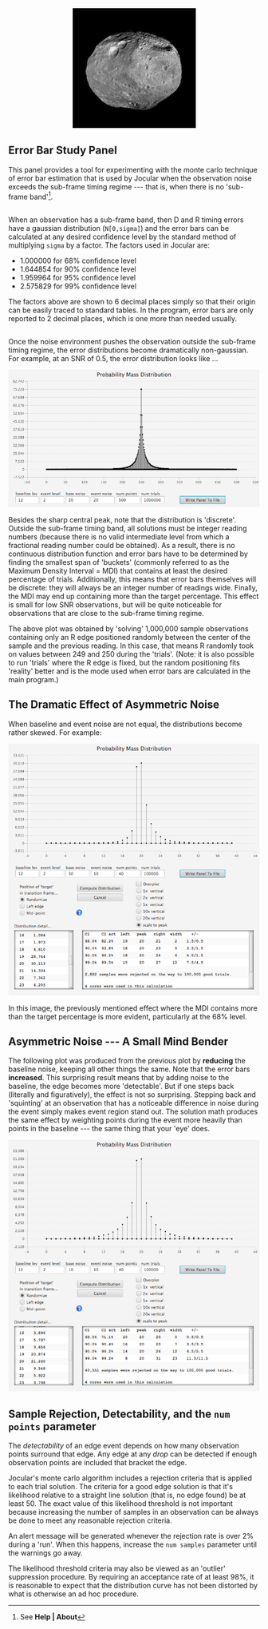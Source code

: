 

<center><img src="Vesta.jpg"></center>

## Error Bar Study Panel

This panel provides a tool for experimenting with the monte carlo technique of error bar estimation that is used by Jocular when the observation noise exceeds the sub-frame timing regime --- that is, when there is no 'sub-frame band'[^1].

[^1]: See **Help | About**

## 

When an observation has a sub-frame band, then D and R timing errors have a gaussian distribution (`N[0,sigma]`) and the error bars can be calculated at any desired confidence level by the standard method of multiplying `sigma` by a factor. The factors used in Jocular are:

* 1.000000 for 68% confidence level
* 1.644854 for 90% confidence level
* 1.959964 for 95% confidence level
* 2.575829 for 99% confidence level

The factors above are shown to 6 decimal places simply so that their origin can be easily traced to standard tables. In the program, error bars are only reported to 2 decimal places, which is one more than needed usually.

## 

Once the noise environment pushes the observation outside the sub-frame timing regime, the error distributions become dramatically non-gaussian.  For example, at an SNR of 0.5, the error distribution looks like ...

<img src="errBarFig01.png">

Besides the sharp central peak, note that the distribution is 'discrete'.  Outside the sub-frame timing band, all solutions must be integer reading numbers (because there is no valid intermediate level from which a fractional reading number could be obtained). As a result, there is no continuous distribution function and error bars have to be determined by finding the smallest span of 'buckets' (commonly referred to as the Maximum Density Interval = MDI) that contains at least the desired percentage of trials. Additionally, this means that error bars themselves will be discrete: they will always be an integer number of readings wide. Finally, the MDI may end up containing more than the target percentage. This effect is small for low SNR observations, but will be quite noticeable for observations that are close to the sub-frame timing regime.

The above plot was obtained by 'solving' 1,000,000 sample observations containing only an R edge positioned randomly between the center of the sample and the previous reading. In this case, that means R randomly took on values between 249 and 250 during the 'trials'. (Note: it is also possible to run 'trials' where the R edge is fixed, but the random positioning fits 'reality' better and is the mode used when error bars are calculated in the main program.)

## The Dramatic Effect of Asymmetric Noise

When baseline and event noise are not equal, the distributions become rather skewed.  For example:

<img src="errBarFig02.png">

In this image, the previously mentioned effect where the MDI contains more than the target percentage is more evident, particularly at the 68% level.

## Asymmetric Noise --- A Small Mind Bender

The following plot was produced from the previous plot by **reducing** the baseline noise, keeping all other things the same. Note that the error bars **increased**.  This surprising result means that by adding noise to the baseline, the edge becomes more 'detectable'. But if one steps back (literally and figuratively), the effect is not so surprising. Stepping back and 'squinting' at an observation that has a noticeable difference in noise during the event simply makes event region stand out. The solution math produces the same effect by weighting points during the event more heavily than points in the baseline --- the same thing that your 'eye' does. 

<img src="errBarFig03.png"> 

## Sample Rejection, Detectability, and the `num points` parameter

The *detectability* of an edge event depends on how many observation points surround that edge. Any edge at any *drop* can be detected if enough observation points are included that bracket the edge.

Jocular's monte carlo algorithm includes a rejection criteria that is applied to each trial solution. The criteria for a good edge solution is that it's likelihood relative to a straight line solution (that is, no edge found) be at least 50. The exact value of this likelihood threshold is not important because increasing the number of samples in an observation can be always be done to meet any reasonable rejection criteria.

An alert message will be generated whenever the rejection rate is over 2% during a 'run'.  When this happens, increase the `num samples` parameter until the warnings go away.

The likelihood threshold criteria may also be viewed as an 'outlier' suppression procedure. By requiring an acceptance rate of at least 98%, it is reasonable to expect that the distribution curve has not been distorted by what is otherwise an ad hoc procedure. 










